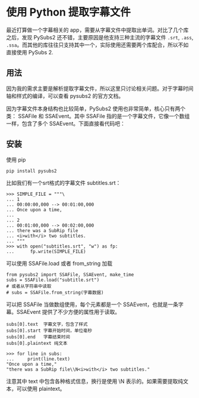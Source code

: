 # 使用 Python 提取字幕文件

<!--
ID: 6d85706f-73d5-48e9-845a-fa98d9a47c5e
Status: publish
Date: 2018-06-13T01:07:00
Modified: 2020-05-16T11:40:02
wp_id: 659
-->

最近打算做一个字幕相关的 app，需要从字幕文件中提取出单词。对比了几个库之后，发现 PySubs2 还不错，主要原因是他支持三种主流的字幕文件 `.srt`, `.ass`, `.ssa`。而其他的库往往只支持其中一个，实际使用还需要两个库配合，所以不如直接使用 PySubs 2.

## 用法

因为我的需求主要是解析提取字幕文件，所以这里只讨论相关问题。对于字幕时间轴和样式的编译，可以查看 pysubs2 的官方文档。

因为字幕文件本身结构也比较简单，PySubs2 使用也非常简单，核心只有两个类： SSAFile 和 SSAEvent。其中 SSAFile 指的是一个字幕文件，它像一个数组一样，包含了多个 SSAEvent。下面直接看代码吧：

## 安装

使用 pip

```
pip install pysubs2
```

比如我们有一个srt格式的字幕文件 subtitles.srt：

```
>>> SIMPLE_FILE = """\
... 1
... 00:00:00,000 --> 00:01:00,000
... Once upon a time,
...
... 2
... 00:01:00,000 --> 00:02:00,000
... there was a SubRip file
... <i>with</i> two subtitles.
... """
>>> with open("subtitles.srt", "w") as fp:
...      fp.write(SIMPLE_FILE)
```

可以使用 SSAFile.load 或者 from_string 加载

```
from pysubs2 import SSAFile, SSAEvent, make_time
subs = SSAFile.load("subtitle.srt")
# 或者从字符串中读取
# subs = SSAFile.from_string(字幕数据)
```

可以把 SSAFile 当做数组使用，每个元素都是一个 SSAEvent，也就是一条字幕。SSAEvent 提供了不少方便的属性用于读取。

```
subs[0].text  字幕文字，包含了样式
subs[0].start 字幕开始时间，单位毫秒
subs[0].end   字幕结束时间
subs[0].plaintext 纯文本

>>> for line in subs:
...     print(line.text)
"Once upon a time,"
"there was a SubRip file\\N<i>with</i> two subtitles."
```

注意其中 text 中包含各种格式信息，换行是使用 \N 表示的。如果需要提取纯文本，可以使用 plaintext。